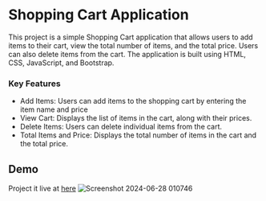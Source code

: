 # Shopping Cart Application
This project is a simple Shopping Cart application that allows users to add items to their cart, view the total number of items, and the total price. Users can also delete items from the cart. The application is built using HTML, CSS, JavaScript, and Bootstrap.
### Key Features
<ul>
  <li>Add Items: Users can add items to the shopping cart by entering the item name and price</li>
  <li>View Cart: Displays the list of items in the cart, along with their prices.</li>
  <li>Delete Items: Users can delete individual items from the cart.</li>
  <li>Total Items and Price: Displays the total number of items in the cart and the total price.</li>
</ul>

## Demo
Project it live at <a href="https://akashsaha2001.github.io/Shopping-Cart/">here</a>
![Screenshot 2024-06-28 010746](https://github.com/AkashSaha2001/Shopping-Cart/assets/91005784/57fd83ce-573f-4d23-bb08-1a4743a3239f)
